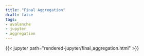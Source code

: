 ```yaml
---
title: "Final Aggregation"
draft: false
tags:
- avalanche
- jupyter
- aggregation
---
```


{{< jupyter path="rendered-jupyter/final_aggregation.html" >}}
